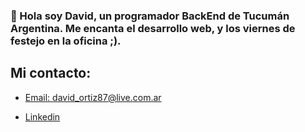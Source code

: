 ### 👋 Hola soy David, un programador BackEnd de Tucumán Argentina. Me encanta el desarrollo web, y los viernes de festejo en la oficina ;).

## Mi contacto:
- [Email: david_ortiz87@live.com.ar](mailto:david_ortiz87@live.com.ar)

- [Linkedin ](https://www.linkedin.com/in/david-ortiz-62888621a/)

